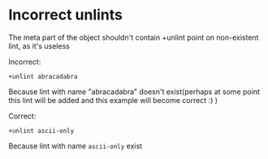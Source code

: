 # Incorrect unlints

The meta part of the object shouldn't contain +unlint point on non-existent
lint, as it's useless

Incorrect:

```eo
+unlint abracadabra
```

Because lint with name "abracadabra" doesn't exist(perhaps at some
point this lint will be added and this example will become correct :) )

Correct:

```eo
+unlint ascii-only
```

Because lint with name `ascii-only` exist